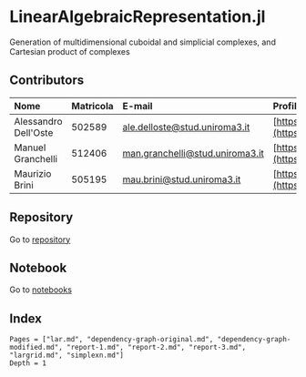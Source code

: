 # LinearAlgebraicRepresentation.jl

Generation of multidimensional cuboidal and simplicial complexes, and Cartesian product of complexes

## Contributors

| Nome| Matricola | E-mail | Profilo Github |
|:---|:---|:---|:---|
|Alessandro Dell'Oste|502589|ale.delloste@stud.uniroma3.it| [https://github.com/adelloste](https://github.com/adelloste) |
| Manuel Granchelli|512406|man.granchelli@stud.uniroma3.it|[https://github.com/mgranchelli](https://github.com/mgranchelli)|
| Maurizio Brini|505195|mau.brini@stud.uniroma3.it|[https://github.com/mauri5566](https://github.com/mauri5566) |

## Repository

Go to [repository](https://github.com/adelloste/LinearAlgebraicRepresentation.jl)

## Notebook

Go to [notebooks](https://github.com/adelloste/LinearAlgebraicRepresentation.jl/tree/main/notebooks)

## Index

```@contents
Pages = ["lar.md", "dependency-graph-original.md", "dependency-graph-modified.md", "report-1.md", "report-2.md", "report-3.md", "largrid.md", "simplexn.md"]
Depth = 1
```

